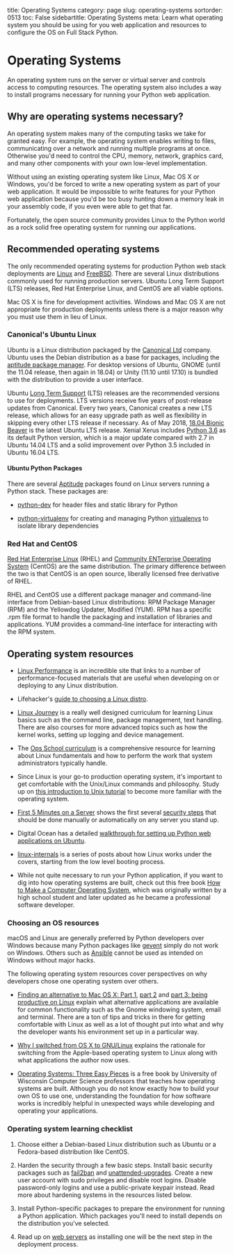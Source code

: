 title: Operating Systems
category: page
slug: operating-systems
sortorder: 0513
toc: False
sidebartitle: Operating Systems
meta: Learn what operating system you should be using for you web application and resources to configure the OS on Full Stack Python.


# Operating Systems
An operating system runs on the server or virtual server and controls access 
to computing resources. The operating system also includes a way to install
programs necessary for running your Python web application.


## Why are operating systems necessary?
An operating system makes many of the computing tasks we take for granted 
easy. For example, the operating system enables writing to files, 
communicating over a network and running multiple programs at once. 
Otherwise you'd need to control the CPU, memory, network, graphics card, 
and many other components with your own low-level implementation.

Without using an existing operating system like Linux, Mac OS X or Windows,
you'd be forced to write a new operating system as part of your web 
application.  It would be impossible to write features for your Python 
web application because you'd be too busy hunting down a memory leak in 
your assembly code, if you even were able to get that far.

Fortunately, the open source community provides Linux to the Python world 
as a rock solid free operating system for running our applications.


## Recommended operating systems
The only recommended operating systems for production Python web stack 
deployments are 
[Linux](https://github.com/torvalds/linux)
and 
[FreeBSD](https://www.freebsd.org/). 
There are several Linux distributions commonly used 
for running production servers. Ubuntu Long Term Support (LTS) releases, 
Red Hat Enterprise Linux, and CentOS are all viable options. 

Mac OS X is fine for development activities. Windows and Mac 
OS X are not appropriate for production deployments unless there is a 
major reason why you must use them in lieu of Linux.

### Canonical's Ubuntu Linux
Ubuntu is a Linux distribution packaged by the 
[Canonical Ltd](http://www.canonical.com/) company. Ubuntu uses the
Debian distribution as a base for packages, including the 
[aptitude package manager](http://wiki.debian.org/Apt). For desktop versions
of Ubuntu, GNOME (until the 11.04 release, then again in 18.04) or Unity 
(11.10 until 17.10) is bundled with the distribution to provide a user 
interface.

Ubuntu [Long Term Support](https://wiki.ubuntu.com/LTS) (LTS) releases
are the recommended versions to use for deployments. LTS versions receive
five years of post-release updates from Canonical. Every two years, Canonical 
creates a new LTS release, which allows for an easy upgrade path as well 
as flexibility in skipping every other LTS release if necessary. As of
May 2018, 
[18.04 Bionic Beaver](http://releases.ubuntu.com/18.04/)
is the latest Ubuntu LTS release. Xenial Xerus includes 
[Python 3.6](/python-2-or-3.html) as its default Python version, which is
a major update compared with 2.7 in Ubuntu 14.04 LTS and a solid
improvement over Python 3.5 included in Ubuntu 16.04 LTS.


#### Ubuntu Python Packages
There are several 
[Aptitude](https://help.ubuntu.com/16.04/serverguide/aptitude.html)
packages found on Linux servers running a Python stack. These packages are: 

* [python-dev](http://packages.ubuntu.com/precise/python-dev) for header
  files and static library for Python

* [python-virtualenv](http://packages.ubuntu.com/precise/python-virtualenv)
  for creating and managing Python 
  [virtualenvs](https://virtualenv.pypa.io/en/latest/) to isolate library
  dependencies


### Red Hat and CentOS
[Red Hat Enterprise Linux](http://www.redhat.com/products/enterprise-linux/)
(RHEL) and [Community ENTerprise Operating System](http://www.centos.org/)
(CentOS) are the same distribution. The primary difference between the two 
is that CentOS is an open source, liberally licensed free derivative of RHEL.

RHEL and CentOS use a different package manager and command-line interface 
from Debian-based Linux distributions: RPM Package Manager (RPM) and the 
Yellowdog Updater, Modified (YUM). RPM has a specific .rpm file format
to handle the packaging and installation of libraries and applications. YUM
provides a command-line interface for interacting with the RPM system.


## Operating system resources
* [Linux Performance](http://www.brendangregg.com/linuxperf.html) is an
  incredible site that links to a number of performance-focused materials
  that are useful when developing on or deploying to any Linux distribution.

* Lifehacker's [guide to choosing a Linux distro](http://lifehacker.com/5889950/how-to-find-the-perfect-linux-distribution-for-you).

* [Linux Journey](https://linuxjourney.com/) is a really well designed
  curriculum for learning Linux basics such as the command line, package
  management, text handling. There are also courses for more advanced topics
  such as how the kernel works, setting up logging and device management.

* The [Ops School curriculum](http://www.opsschool.org/en/latest/) is a
  comprehensive resource for learning about Linux fundamentals and how to
  perform the work that system administrators typically handle.

* Since Linux is your go-to production operating system, it's important to
  get comfortable with the Unix/Linux commands and philosophy. Study up on
  [this introduction to Unix tutorial](http://www.oliverelliott.org/article/computing/tut_unix/)
  to become more familiar with the operating system.

* [First 5 Minutes on a Server](http://plusbryan.com/my-first-5-minutes-on-a-server-or-essential-security-for-linux-servers)
  shows the first several [security steps](/web-application-security.html)
  that should be done manually or automatically on any server you stand up.

* Digital Ocean has a detailed 
  [walkthrough for setting up Python web applications on Ubuntu](https://www.digitalocean.com/community/articles/how-to-set-up-ubuntu-cloud-servers-for-python-web-applications).

* [linux-internals](http://0xax.gitbooks.io/linux-insides/content/index.html) is
  a series of posts about how Linux works under the covers, starting from the
  low level booting process.

* While not quite necessary to run your Python application, if you want to
  dig into how operating systems are built, check out this free book
  [How to Make a Computer Operating System](https://github.com/SamyPesse/How-to-Make-a-Computer-Operating-System),
  which was originally written by a high school student and later updated
  as he became a professional software developer.


### Choosing an OS resources
macOS and Linux are generally preferred by Python developers over Windows 
because many Python packages like [gevent](http://www.gevent.org/) simply do 
not work on Windows. Others such as [Ansible](/ansible.html) cannot be used 
as intended on Windows without major hacks.

The following operating system resources cover perspectives on why developers
chose one operating system over others.

* [Finding an alternative to Mac OS X: Part 1](http://bitcannon.net/post/finding-an-alternative-to-mac-os-x/),
  [part 2](http://bitcannon.net/post/finding-an-alternative-to-mac-os-x-part-2/)
  and [part 3: being productive on Linux](http://bitcannon.net/post/being-productive-on-linux/)
  explain what alternative applications are available for common functionality
  such as the Gnome windowing system, email and terminal. There are a ton
  of tips and tricks in there for getting comfortable with Linux as well as
  a lot of thought put into what and why the developer wants his environment
  set up in a particular way.

* [Why I switched from OS X to GNU/Linux](https://jeena.net/why-i-switchedfrom-osx-to-linux)
  explains the rationale for switching from the Apple-based operating system
  to Linux along with what applications the author now uses.

* [Operating Systems: Three Easy Pieces](http://pages.cs.wisc.edu/~remzi/OSTEP/)
  is a free book by University of Wisconsin Computer Science professors
  that teaches how operating systems are built. Although you do not know
  exactly how to build your own OS to use one, understanding the 
  foundation for how software works is incredibly helpful in unexpected
  ways while developing and operating your applications.


### Operating system learning checklist
1. Choose either a Debian-based Linux distribution such as Ubuntu or a 
   Fedora-based distribution like CentOS.

1. Harden the security through a few basic steps. Install basic security 
   packages such as 
   [fail2ban](http://www.fail2ban.org/wiki/index.php/Main_Page) and
   [unattended-upgrades](https://help.ubuntu.com/community/AutomaticSecurityUpdates).
   Create a new user account with sudo privileges and disable
   root logins. Disable password-only logins and use a public-private keypair 
   instead. Read more about hardening systems in the resources listed below.

1. Install Python-specific packages to prepare the environment for running a
   Python application. Which packages you'll need to install depends on the 
   distribution you've selected.

1. Read up on [web servers](/web-servers.html) as installing one will be the 
   next step in the deployment process.

